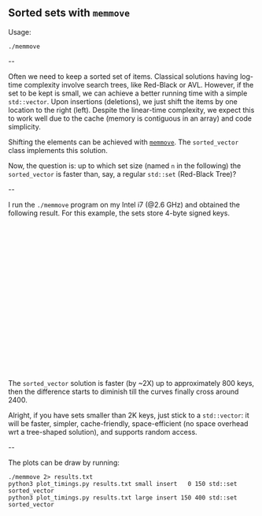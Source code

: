 Sorted sets with `memmove`
-

Usage:

    ./memmove

--

Often we need to keep a sorted set of items. Classical solutions having log-time
complexity involve search trees, like Red-Black or AVL.
However, if the set to be kept is small, we can achieve a better running time
with a simple `std::vector`. Upon insertions (deletions), we just shift the items
by one location to the right (left). Despite the linear-time complexity,
we expect this to work well due to the cache (memory is contiguous in an array)
and code simplicity.

Shifting the elements can be achieved with [`memmove`](http://www.cplusplus.com/reference/cstring/memmove/).
The `sorted_vector` class implements this solution. 

Now, the question is: up to which set size (named `n` in the following)
the `sorted_vector` is faster than,
say, a regular `std::set` (Red-Black Tree)?

--

I run the `./memmove` program on my Intel i7 (@2.6 GHz) and obtained the following
result. For this example, the sets store 4-byte signed keys.

<!--![](results/test_small.pdf)

![](results/test_large.pdf)-->

<object data="results/test_small.pdf" type="application/pdf" width="100%" height="300px">
    <embed src="results/test_small.pdf">
    </embed>
</object>

<object data="results/test_large.pdf" type="application/pdf" width="100%" height="300px">
    <embed src="results/test_large.pdf">
    </embed>
</object>

The `sorted_vector` solution is faster (by ~2X) up to approximately 800 keys, then
the difference starts to diminish till the curves finally cross around 2400.

Alright, if you have sets smaller than 2K keys, just stick to a `std::vector`:
it will be faster, simpler, cache-friendly, space-efficient (no space overhead wrt
a tree-shaped solution), and supports random access.

--

The plots can be draw by running:

	./memmove 2> results.txt
	python3 plot_timings.py results.txt small insert   0 150 std::set sorted_vector
	python3 plot_timings.py results.txt large insert 150 400 std::set sorted_vector
